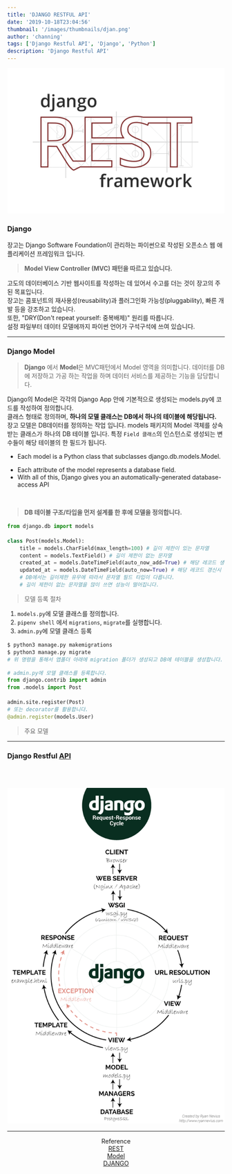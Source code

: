 ```yaml
---
title: 'DJANGO RESTFUL API'
date: '2019-10-18T23:04:56'
thumbnail: '/images/thumbnails/djan.png'
author: 'channing'
tags: ['Django Restful API', 'Django', 'Python']
description: 'Django Restful API'
---
```


![django](./djan.png)

### Django

장고는 Django Software Foundation이 관리하는 파이썬으로 작성된 오픈소스 웹 애플리케이션 프레임워크 입니다.

> <b>Model View Controller (MVC) 패턴을 따르고 있습니다.</b>

고도의 데이터베이스 기반 웹사이트를 작성하는 데 있어서 수고를 더는 것이 장고의 주된 목표입니다.<br>
장고는 콤포넌트의 재사용성(reusability)과 플러그인화 가능성(pluggability), 빠른 개발 등을 강조하고 있습니다. <br>
또한, "DRY(Don't repeat yourself: 중복배제)" 원리를 따릅니다. <br>
설정 파일부터 데이터 모델에까지 파이썬 언어가 구석구석에 쓰여 있습니다.

---

### Django Model

> **Django** 에서 **Model**은 MVC패턴에서 Model 영역을 의미합니다. 데이터를 DB에 저장하고 가공 하는 작업을 하며 데이터 서비스를 제공하는 기능을 담당합니다.

Django의 Model은 각각의 Django App 안에 기본적으로 생성되는 models.py에 코드를 작성하여 정의합니다.<br> 클래스 형태로 정의하며, <b>하나의 모델 클래스는 DB에서 하나의 테이블에 해당됩니다.</b> <br>
장고 모델은 DB데이터를 정의하는 작업 입니다.
models 패키지의 Model 객체를 상속받는 클래스가 하나의 DB 테이블 입니다.
특정 `Field 클래스`의 인스턴스로 생성되는 변수들이 해당 테이블의 한 필드가 됩니다.

- Each model is a Python class that subclasses django.db.models.Model.

* Each attribute of the model represents a database field.
* With all of this, Django gives you an automatically-generated database-access API

<br>

> **DB 테이블 구조/타입을 먼저 설계를 한 후에 모델을 정의합니다.**

```py
from django.db import models

class Post(models.Model):
    title = models.CharField(max_length=100) # 길이 제한이 있는 문자열
    content = models.TextField() # 길이 제한이 없는 문자열
    created_at = models.DateTimeField(auto_now_add=True) # 해당 레코드 생성시 현재 시간 자동저장
    updated_at = models.DateTimeField(auto_now=True) # 해당 레코드 갱신시 현재 시간 자동저장
    # DB에서는 길이제한 유무에 따라서 문자열 필드 타입이 다릅니다.
    # 길이 제한이 없는 문자열을 많이 쓰면 성능이 떨어집니다.
```

> 모델 등록 절차

1. `models.py`에 모델 클래스를 정의합니다.
2. `pipenv shell` 에서 `migrations`, `migrate`를 실행합니다.
3. `admin.py`에 모델 클래스 등록

```py
$ python3 manage.py makemigrations
$ python3 manage.py migrate
# 위 명령을 통해서 앱폴더 아래에 migration 폴더가 생성되고 DB에 테이블을 생성합니다.
```

```py
# admin.py에 모델 클래스를 등록합니다.
from django.contrib import admin
from .models import Post

admin.site.register(Post)
# 또는 decorator를 활용합니다.
@admin.register(models.User)

```

> 주요 모델

---

### Django Restful [API](https://channing.netlify.com/ko/blog/2019/10/22/channing/)

<br>
<br>

![django](./django.png)

<hr />

<center>

Reference <br>
[REST](https://medium.com/@BennettGarner/build-your-first-rest-api-with-django-rest-framework-e394e39a482c) <br>
[Model](https://revidream.tistory.com/18)<br>
[DJANGO](https://docs.djangoproject.com/en/2.2/topics/db/models/)<br>

</center>

